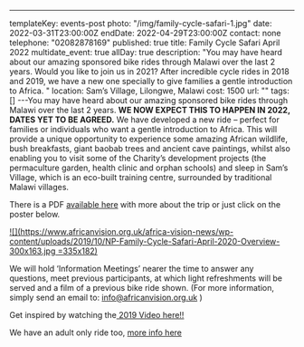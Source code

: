 ---
templateKey: events-post
photo: "/img/family-cycle-safari-1.jpg"
date: 2022-03-31T23:00:00Z
endDate: 2022-04-29T23:00:00Z
contact: none
telephone: "02082878169"
published: true
title: Family Cycle Safari April 2022
multidate_event: true
allDay: true
description:
  "You may have heard about our amazing sponsored bike rides through Malawi
  over the last 2 years. Would you like to join us in 2021? After incredible cycle
  rides in 2018 and 2019, we have a new one specially to give families a gentle introduction
  to Africa. "
location: Sam’s Village, Lilongwe, Malawi
cost: 1500
url: ""
tags: []
---You may have heard about our amazing sponsored bike rides through Malawi over the last 2 years. **WE NOW EXPECT THIS TO HAPPEN IN 2022, DATES YET TO BE AGREED.** We have developed a new ride – perfect for families or individuals who want a gentle introduction to Africa. This will provide a unique opportunity to experience some amazing African wildlife, bush breakfasts, giant baobab trees and ancient cave paintings, whilst also enabling you to visit some of the Charity’s development projects (the permaculture garden, health clinic and orphan schools) and sleep in Sam’s Village, which is an eco-built training centre, surrounded by traditional Malawi villages.

There is a PDF [available here](https://www.africanvision.org.uk/africa-vision-news/wp-content/uploads/2019/10/NP-Family-Cycle-Safari-April-2020-Overview.pdf) with more about the trip or just click on the poster below.

[![](https://www.africanvision.org.uk/africa-vision-news/wp-content/uploads/2019/10/NP-Family-Cycle-Safari-April-2020-Overview-300x163.jpg =335x182)](https://www.africanvision.org.uk/africa-vision-news/wp-content/uploads/2019/10/NP-Family-Cycle-Safari-April-2020-Overview.pdf)

We will hold ‘Information Meetings’ nearer the time to answer any questions, meet previous participants, at which light refreshments will be served and a film of a previous bike ride shown. (For more information, simply send an email to: [info@africanvision.org.uk](mailto:info@africanvision.org.uk) )

Get inspired by watching the[ 2019 Video here!!](https://vimeo.com/352330947)

We have an adult only ride too, [more info here](https://www.africanvision.org.uk/africa-vision-news/wp-content/uploads/2019/10/NP-Malawi-Cycle-Challenge-Mulanje-Hike-May-2020-Overview.pdf)
